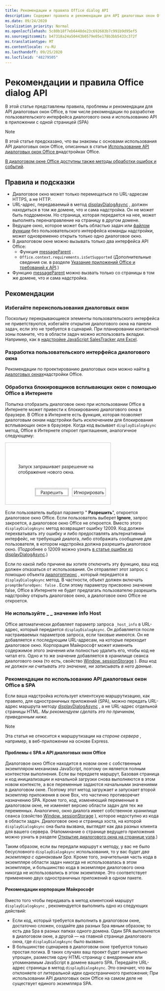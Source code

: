 ```yaml
---
title: Рекомендации и правила Office dialog API
description: Содержит правила и рекомендации для API диалоговых окон Office, такие как рекомендации для одностраничного приложения (SPA)
ms.date: 09/24/2020
localization_priority: Normal
ms.openlocfilehash: 5c80b18f7eb6448de23c692683b7c991b9d95ef5
ms.sourcegitcommit: b47318a24a50443b0579e05e178b3bb5433c372f
ms.translationtype: MT
ms.contentlocale: ru-RU
ms.lasthandoff: 09/25/2020
ms.locfileid: "48279505"
---
```

# <a name="best-practices-and-rules-for-the-office-dialog-api"></a>Рекомендации и правила Office dialog API

В этой статье представлены правила, проблемы и рекомендации для API диалоговых окон Office, в том числе рекомендации по разработке пользовательского интерфейса диалогового окна и использованию API в приложении с одной страницей (SPA)

> [!NOTE]
> В этой статье предсказано, что вы знакомы с основами использования API диалоговых окон Office, описанных в статье [Использование API диалоговых окон Office в](dialog-api-in-office-add-ins.md)надстройках Office.
> 
> [В диалоговом окне Office доступны также методы обработки ошибок и событий](dialog-handle-errors-events.md).

## <a name="rules-and-gotchas"></a>Правила и подсказки

- Диалоговое окно может только перемещаться по URL-адресам HTTPS, а не HTTP.
- URL-адрес, передаваемый в метод [displayDialogAsync](/javascript/api/office/office.ui) , должен находиться в том же домене, что и сама надстройка. Он не может быть поддоменом. Но страница, которая передается на нее, может выполнять перенаправление на страницу в другом домене.
- Ведущее окно, которое может быть областью задач или [файлом функции](../reference/manifest/functionfile.md) без пользовательского интерфейса команды надстройки, может одновременно открыть только одно диалоговое окно.
- В диалоговом окне можно вызывать только два интерфейса API Office:
  - Функция [messageParent](/javascript/api/office/office.ui#messageparent-message-) .
  - `Office.context.requirements.isSetSupported` (Дополнительные сведения см. в разделе [Указание приложений Office и требований к API](specify-office-hosts-and-api-requirements.md).)
- Функцию [messageParent](/javascript/api/office/office.ui#messageparent-message-) можно вызвать только со страницы в том же домене, что и сама надстройка.

## <a name="best-practices"></a>Рекомендации

### <a name="avoid-overusing-dialog-boxes"></a>Избегайте переиспользования диалоговых окон

Поскольку перекрывающиеся элементы пользовательского интерфейса не приветствуются, избегайте открытия диалогового окна на панели задач, если это не требуется в сценарий. При планировании контактной зоны помните, что в области задач можно использовать вкладки. Например, как в [надстройке JavaScript SalesTracker для Excel](https://github.com/OfficeDev/Excel-Add-in-JavaScript-SalesTracker).

### <a name="designing-a-dialog-box-ui"></a>Разработка пользовательского интерфейса диалогового окна

Рекомендации по проектированию диалоговых окон можно найти [в диалоговых окнах](../design/dialog-boxes.md)надстройки Office.

### <a name="handling-pop-up-blockers-with-office-on-the-web"></a>Обработка блокировщиков всплывающих окон с помощью Office в Интернете

Попытка отобразить диалоговое окно при использовании Office в Интернете может привести к блокированию диалогового окна в браузере. В Office в Интернете есть функция, которая позволяет диалоговым окнам надстройки быть исключением для блокирования всплывающих окон в браузере. Когда код вызывает `displayDialogAsync` метод, Office в Интернете откроет приглашение, аналогичное следующему:

![Сообщение о том, что надстройка может быть создана для предотвращения блокирования всплывающих окон в браузере.](../images/dialog-prompt-before-open.png)

Если пользователь выбрал параметр " **Разрешить**", откроется диалоговое окно Office. Если пользователь выберет **Ignore**, запрос закроется, а диалоговое окно Office не откроется. Вместо этого `displayDialogAsync` метод возвращает ошибку 12009. Код должен перехватывать эту ошибку и либо предоставлять альтернативный интерфейс, не требующий диалога, либо отображать сообщение для пользователя, в котором надстройка должна разрешить диалоговое окно. (Подробнее о 12009 можно узнать [в статье ошибки из displayDialogAsync](dialog-handle-errors-events.md#errors-from-displaydialogasync).)

Если по какой либо причине вы хотите отключить эту функцию, ваш код должен отказаться от использования. Он отправляет этот запрос с помощью объекта [диалогоптионс](/javascript/api/office/office.dialogoptions) , который передается в `displayDialogAsync` метод. В частности, объект должен включать `promptBeforeOpen: false` . Если этому параметру присвоено значение false, Office в Интернете не будет предлагать пользователю разрешить надстройку открыть диалоговое окно, а диалоговое окно Office не откроется.

### <a name="do-not-use-the-_host_info-value"></a>Не используйте \_ \_ значение info Host

Office автоматически добавляет параметр запроса `_host_info` в URL-адрес, который передается `displayDialogAsync`. Он добавляется после настраиваемых параметров запроса, если таковые имеются. Он не добавляется к последующим URL-адресам, на которые переходит диалоговое окно. Корпорация Майкрософт может изменить содержимое этого значения или полностью удалить его, чтобы код не читал его. Одно и то же значение добавляется в хранилище сеанса диалогового окна (то есть, свойство [Window. sessionStorage](https://developer.mozilla.org/docs/Web/API/Window/sessionStorage) ). *Ваш код не должен ни считывать это значение, ни записывать в него данные*.

### <a name="best-practices-for-using-the-office-dialog-api-in-an-spa"></a>Рекомендации по использованию API диалоговых окон Office в SPA

Если ваша надстройка использует клиентскую маршрутизацию, как правило, для одностраничных приложений (SPA), можно передать URL-адрес маршрута методу [displayDialogAsync](/javascript/api/office/office.ui) , а не URL-адрес отдельной страницы HTML. *Мы рекомендуем сделать это по причинам, приведенным ниже.*

> [!NOTE]
> Эта статья не относится к маршрутизации на *стороне сервера* , например, в веб-приложении на основе Express.

#### <a name="problems-with-spas-and-the-office-dialog-api"></a>Проблемы с SPA и API диалоговых окон Office

Диалоговое окно Office находится в новом окне с собственным экземпляром механизма JavaScript, поэтому он является полным контекстом выполнения. Если вы передаете маршрут, Базовая страница и код инициализации и начальной загрузки снова выполняются в этом новом контексте, а все переменные задаются начальными значениями в диалоговом окне. Поэтому этот метод загружает и запускает второй экземпляр приложения в окне Box, что частично противоречит назначению SPA. Кроме того, код, изменяющий переменные в диалоговом окне, не изменяет версию области задач для тех же переменных. Аналогично, окно диалога имеет собственное хранилище сеанса (свойство [Window. sessionStorage](https://developer.mozilla.org/docs/Web/API/Window/sessionStorage) ), которое недоступно из кода в области задач. Диалоговое окно и страница хоста, на которой `displayDialogAsync` она была вызвана, выглядят как два разных клиента для вашего сервера. (Напоминание о странице ведущего приложения можно узнать в разделе [Открытие диалогового окна на странице узла](dialog-api-in-office-add-ins.md#open-a-dialog-box-from-a-host-page).)

Таким образом, если вы передали маршрут к методу, у вас не было бесусловного `displayDialogAsync` использования, то у вас будет *два экземпляра с одинаковым Spa*. Кроме того, значительная часть кода в экземпляре области задач никогда не использовалась в этом экземпляре, и большинство кода в экземпляре диалогового окна никогда не использовались в этом экземпляре. Это соответствует применению двух одностраничных приложений в одном пакете.

#### <a name="microsoft-recommendations"></a>Рекомендации корпорации Майкрософт

Вместо того чтобы передавать в метод клиентский маршрут `displayDialogAsync` , рекомендуется выполнить одно из следующих действий:

* Если код, который требуется выполнить в диалоговом окне, достаточно сложен, создайте два разных Spa явным образом; то есть два Spa в разных папках одного домена. Один SPA выполняется в диалоговом окне, а другой — на главной странице диалогового окна, где `displayDialogAsync` было вызвано. 
* В большинстве сценариев в диалоговом окне требуется только простая логика. В таких случаях ваш проект будет значительно упрощен, разместив одну HTML-страницу с внедренным или упоминаемым JavaScript в домене вашего SPA. Передайте URL-адрес страницы в метод `displayDialogAsync`. Это означает, что вы отклоняете от литеральной идеи одностраничного приложения; При использовании API диалоговых окон Office на самом деле не существует единого экземпляра SPA.
